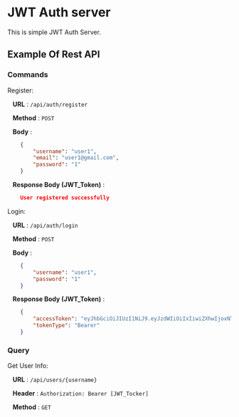 # JWT Auth server
This is simple JWT Auth Server.

## Example Of Rest API
### Commands 
Register:

&nbsp;&nbsp; **URL** : `/api/auth/register`

&nbsp;&nbsp; **Method** : `POST`

&nbsp;&nbsp; **Body** :
```json
    {
        "username": "user1",
        "email": "user1@gmail.com",
        "password": "1"
    }
```

&nbsp;&nbsp; **Response Body (JWT_Token)** :
```json
    User registered successfully
```

Login:

&nbsp;&nbsp; **URL** : `/api/auth/login`

&nbsp;&nbsp; **Method** : `POST`

&nbsp;&nbsp; **Body** :
```json
    {
        "username": "user1",
        "password": "1"
    }
```

&nbsp;&nbsp; **Response Body (JWT_Token)** :
```json
    {
        "accessToken": "eyJhbGciOiJIUzI1NiJ9.eyJzdWIiOiIxIiwiZXhwIjoxNTc4MzMzOTAwLCJpYXQiOjE1NzgyMzM5MDB9.N01PscrwkVXmIi9L5WDi5jR_OpHy3Xy893tES3nZRQY",
        "tokenType": "Bearer"
    }
```

### Query
Get User Info:

&nbsp;&nbsp; **URL** : `/api/users/{username}`

&nbsp;&nbsp; **Header** : `Authorization: Bearer [JWT_Tocker]`

&nbsp;&nbsp; **Method** : `GET`
